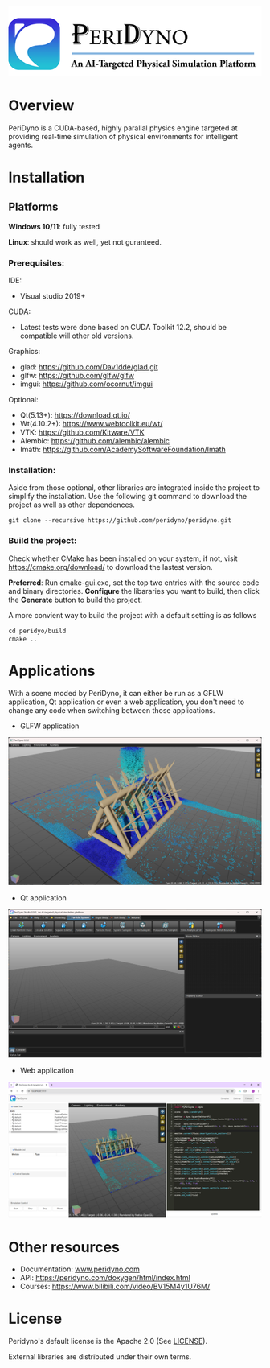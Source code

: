



![](screenshots/Logo.png)



# Overview

PeriDyno is a CUDA-based, highly parallal physics engine targeted at providing real-time simulation of physical environments for intelligent agents. 

# Installation


## Platforms

**Windows 10/11**: fully tested

**Linux**: should work as well, yet not guranteed.

### Prerequisites:

IDE:

- Visual studio 2019+

CUDA:

- Latest tests were done based on CUDA Toolkit 12.2, should be compatible will other old versions.

Graphics:

- glad: https://github.com/Dav1dde/glad.git
- glfw: https://github.com/glfw/glfw
- imgui: https://github.com/ocornut/imgui

Optional:

- Qt(5.13+): https://download.qt.io/
- Wt(4.10.2+): https://www.webtoolkit.eu/wt/
- VTK: https://github.com/Kitware/VTK
- Alembic: https://github.com/alembic/alembic
- Imath: https://github.com/AcademySoftwareFoundation/Imath

### Installation:

Aside from those optional, other libraries are integrated inside the project to simplify the installation. Use the following git command to download the project as well as other dependences.

```
git clone --recursive https://github.com/peridyno/peridyno.git
```

### Build the project:

Check whether CMake has been installed on your system, if not, visit https://cmake.org/download/ to download the lastest version. 

**Preferred**: Run cmake-gui.exe, set the top two entries with the source code and binary directories.  **Configure** the libararies you want to build, then click the **Generate** button to build the project. 

A more convient way to build the project with a default setting is as follows

```
cd peridyo/build 
cmake ..
```

# Applications

With a scene moded by PeriDyno, it can either be run as a GFLW application, Qt application or even a web application,  you don't need to change any code when switching between those applications.

- GLFW application

[<img src="screenshots/glfwapp.png" style="zoom:80%;" />](https://github.com/peridyno/peridyno/tree/master/examples/Cuda/SemiAnalytical/Semi_Barricade)

- Qt application

[<img src="screenshots/qtapp.png" style="zoom:80%;" />](https://github.com/peridyno/peridyno/assets/66506655/466ba7ee-851b-489c-aa7a-4493b3552476.mp4)

- Web application

[<img src="screenshots/wtapp.png" style="zoom:80%;" />](https://github.com/peridyno/peridyno/tree/master/examples/Cuda/WtGUI/Wt_Barricade)



# Other resources

- Documentation: www.peridyno.com
- API: https://peridyno.com/doxygen/html/index.html
- Courses: https://www.bilibili.com/video/BV15M4y1U76M/

# License

Peridyno's default license is the Apache 2.0 (See [LICENSE](https://github.com/peridyno/peridyno/blob/master/LICENSE)). 

External libraries are distributed under their own terms.
